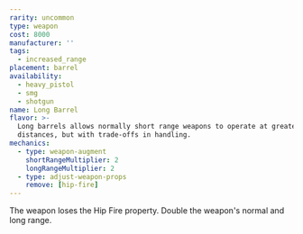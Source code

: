 ```yaml
---
rarity: uncommon
type: weapon
cost: 8000
manufacturer: ''
tags:
  - increased_range
placement: barrel
availability:
  - heavy_pistol
  - smg
  - shotgun
name: Long Barrel
flavor: >-
  Long barrels allows normally short range weapons to operate at greater
  distances, but with trade-offs in handling.
mechanics:
  - type: weapon-augment
    shortRangeMultiplier: 2
    longRangeMultiplier: 2
  - type: adjust-weapon-props
    remove: [hip-fire]
---
```

The weapon loses the Hip Fire property. Double the weapon's normal and long range.
